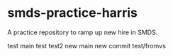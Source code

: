 # smds-practice-harris
A practice repository to ramp up new hire in SMDS.

test main
test
test2
new main
new commit test/fromvs
